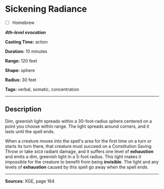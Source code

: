 # Sickening Radiance

- [ ] Homebrew

***4th-level evocation***

**Casting Time:** action

**Duration:** 10 minutes

**Range:** 120 feet

**Shape:** sphere

**Radius:** 30 feet

**Tags:** verbal, somatic, concentration

---

## Description
Dim, greenish light spreads within a 30-foot-radius sphere centered on a point you choose within range.
The light spreads around corners, and it lasts until the spell ends.

When a creature moves into the spell's area for the first time on a turn or starts its turn there, that creature must succeed on a Constitution Saving Throw or take `4d10` radiant damage, and it suffers one level of **exhaustion** and emits a dim, greenish light in a 5-foot radius.
This light makes it impossible for the creature to benefit from being **invisible**.
The light and any levels of **exhaustion** caused by this spell go away when the spell ends.

---

**Sources:** XGE, page 164
